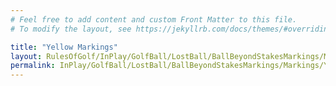 ```yaml
---
# Feel free to add content and custom Front Matter to this file.
# To modify the layout, see https://jekyllrb.com/docs/themes/#overriding-theme-defaults

title: "Yellow Markings"
layout: RulesOfGolf/InPlay/GolfBall/LostBall/BallBeyondStakesMarkings/Markings/YellowMarkings
permalink: InPlay/GolfBall/LostBall/BallBeyondStakesMarkings/Markings/YellowMarkings.html
---
```

